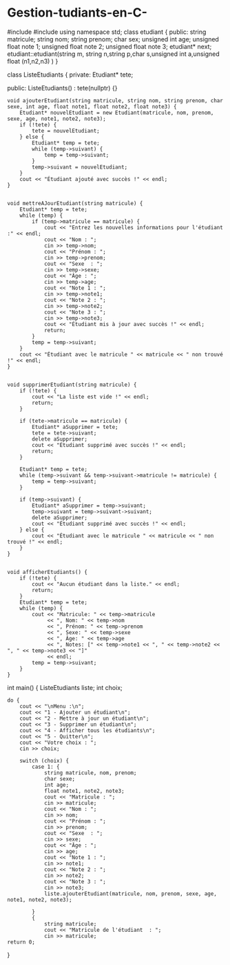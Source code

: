 # Gestion-tudiants-en-C-
#include <iostream>
#include <string>
using namespace std;
class etudiant {
  public:
  string matricule;
  string nom;
  string prenom;
  char sex;
  unsigned int age;
  unsigned float note 1;
  unsigned float note 2;
  unsigned float note 3;
  etudiant* next;
  etudiant::etudiant(string m, string n,string p,char s,unsigned int a,unsigned float (n1,n2,n3) )
}


class ListeEtudiants {
private:
    Etudiant* tete;

public:
    ListeEtudiants() : tete(nullptr) {}

    
    void ajouterEtudiant(string matricule, string nom, string prenom, char sexe, int age, float note1, float note2, float note3) {
        Etudiant* nouvelEtudiant = new Etudiant(matricule, nom, prenom, sexe, age, note1, note2, note3);
        if (!tete) {
            tete = nouvelEtudiant;
        } else {
            Etudiant* temp = tete;
            while (temp->suivant) {
                temp = temp->suivant;
            }
            temp->suivant = nouvelEtudiant;
        }
        cout << "Étudiant ajouté avec succès !" << endl;
    }


    void mettreAJourEtudiant(string matricule) {
        Etudiant* temp = tete;
        while (temp) {
            if (temp->matricule == matricule) {
                cout << "Entrez les nouvelles informations pour l'étudiant :" << endl;
                cout << "Nom : ";
                cin >> temp->nom;
                cout << "Prénom : ";
                cin >> temp->prenom;
                cout << "Sexe  : ";
                cin >> temp->sexe;
                cout << "Âge : ";
                cin >> temp->age;
                cout << "Note 1 : ";
                cin >> temp->note1;
                cout << "Note 2 : ";
                cin >> temp->note2;
                cout << "Note 3 : ";
                cin >> temp->note3;
                cout << "Étudiant mis à jour avec succès !" << endl;
                return;
            }
            temp = temp->suivant;
        }
        cout << "Étudiant avec le matricule " << matricule << " non trouvé !" << endl;
    }

    
    void supprimerEtudiant(string matricule) {
        if (!tete) {
            cout << "La liste est vide !" << endl;
            return;
        }

        if (tete->matricule == matricule) {
            Etudiant* aSupprimer = tete;
            tete = tete->suivant;
            delete aSupprimer;
            cout << "Étudiant supprimé avec succès !" << endl;
            return;
        }

        Etudiant* temp = tete;
        while (temp->suivant && temp->suivant->matricule != matricule) {
            temp = temp->suivant;
        }

        if (temp->suivant) {
            Etudiant* aSupprimer = temp->suivant;
            temp->suivant = temp->suivant->suivant;
            delete aSupprimer;
            cout << "Étudiant supprimé avec succès !" << endl;
        } else {
            cout << "Étudiant avec le matricule " << matricule << " non trouvé !" << endl;
        }
    }

  
    void afficherEtudiants() {
        if (!tete) {
            cout << "Aucun étudiant dans la liste." << endl;
            return;
        }
        Etudiant* temp = tete;
        while (temp) {
            cout << "Matricule: " << temp->matricule 
                 << ", Nom: " << temp->nom 
                 << ", Prénom: " << temp->prenom 
                 << ", Sexe: " << temp->sexe 
                 << ", Âge: " << temp->age 
                 << ", Notes: [" << temp->note1 << ", " << temp->note2 << ", " << temp->note3 << "]" 
                 << endl;
            temp = temp->suivant;
        }
    }


int main() {
    ListeEtudiants liste;
    int choix;

    do {
        cout << "\nMenu :\n";
        cout << "1 - Ajouter un étudiant\n";
        cout << "2 - Mettre à jour un étudiant\n";
        cout << "3 - Supprimer un étudiant\n";
        cout << "4 - Afficher tous les étudiants\n";
        cout << "5 - Quitter\n";
        cout << "Votre choix : ";
        cin >> choix;

        switch (choix) {
            case 1: {
                string matricule, nom, prenom;
                char sexe;
                int age;
                float note1, note2, note3;
                cout << "Matricule : ";
                cin >> matricule;
                cout << "Nom : ";
                cin >> nom;
                cout << "Prénom : ";
                cin >> prenom;
                cout << "Sexe  : ";
                cin >> sexe;
                cout << "Âge : ";
                cin >> age;
                cout << "Note 1 : ";
                cin >> note1;
                cout << "Note 2 : ";
                cin >> note2;
                cout << "Note 3 : ";
                cin >> note3;
                liste.ajouterEtudiant(matricule, nom, prenom, sexe, age, note1, note2, note3);
                
            }
            {
                string matricule;
                cout << "Matricule de l'étudiant  : ";
                cin >> matricule;
    return 0;
}
